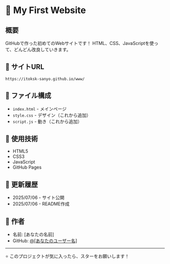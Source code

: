 # 🌟 My First Website

## 概要
GitHubで作った初めてのWebサイトです！
HTML、CSS、JavaScriptを使って、どんどん改良していきます。

## 🔗 サイトURL
`https://itoksk-sanyo.github.io/www/`

## 📁 ファイル構成
- `index.html` - メインページ
- `style.css` - デザイン（これから追加）
- `script.js` - 動き（これから追加）

## 🚀 使用技術
- HTML5
- CSS3
- JavaScript
- GitHub Pages

## 📝 更新履歴
- 2025/07/06 - サイト公開
- 2025/07/06 - README作成

## 👤 作者
- 名前: [あなたの名前]
- GitHub: [@[あなたのユーザー名]](https://github.com/[あなたのユーザー名])

---
⭐ このプロジェクトが気に入ったら、スターをお願いします！
